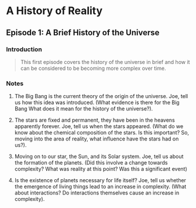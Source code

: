 A History of Reality
====================
Episode 1: A Brief History of the Universe
-------------------------------

### Introduction
> This first episode covers the history of the universe in brief and how it can be considered to be becoming more complex over time.

### Notes
1. The Big Bang is the current theory of the origin of the universe. Joe, tell us how this idea was introduced. (What evidence is there for the Big Bang What does it mean for the history of the universe?).

1. The stars are fixed and permanent, they have been in the heavens apparently forever. Joe, tell us when the stars appeared. (What do we know about the chemical composition of the stars. Is this important? So, moving into the area of reality, what influence have the stars had on us?).

2. Moving on to our star, the Sun, and its Solar system. Joe, tell us about the formation of the planets. (Did this involve a change towards complexity? What was reality at this point? Was this a significant event)

3. Is the existence of planets necessary for life itself? Joe, tell us whether the emergence of living things lead to an increase in complexity. (What about interactions? Do interactions themselves cause an increase in complexity).
